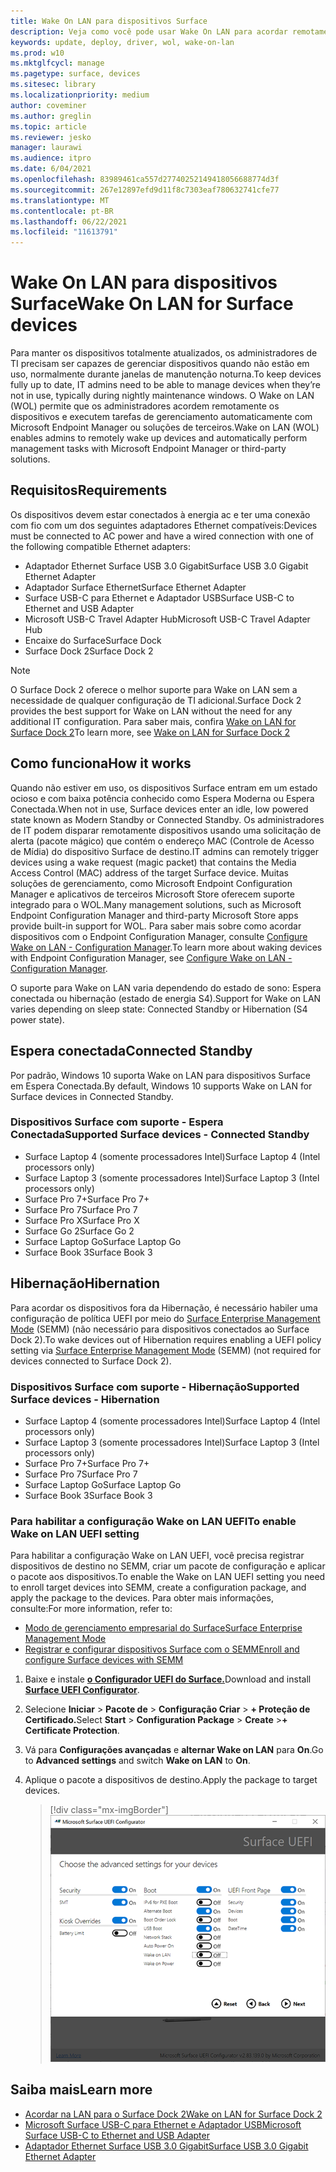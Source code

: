 ```yaml
---
title: Wake On LAN para dispositivos Surface
description: Veja como você pode usar Wake On LAN para acordar remotamente dispositivos para executar tarefas de gerenciamento automaticamente.
keywords: update, deploy, driver, wol, wake-on-lan
ms.prod: w10
ms.mktglfcycl: manage
ms.pagetype: surface, devices
ms.sitesec: library
ms.localizationpriority: medium
author: coveminer
ms.author: greglin
ms.topic: article
ms.reviewer: jesko
manager: laurawi
ms.audience: itpro
ms.date: 6/04/2021
ms.openlocfilehash: 83989461ca557d27740252149418056688774d3f
ms.sourcegitcommit: 267e12897efd9d11f8c7303eaf780632741cfe77
ms.translationtype: MT
ms.contentlocale: pt-BR
ms.lasthandoff: 06/22/2021
ms.locfileid: "11613791"
---
```

# <a name="wake-on-lan-for-surface-devices"></a><span data-ttu-id="e63ee-104">Wake On LAN para dispositivos Surface</span><span class="sxs-lookup"><span data-stu-id="e63ee-104">Wake On LAN for Surface devices</span></span>

<span data-ttu-id="e63ee-105">Para manter os dispositivos totalmente atualizados, os administradores de TI precisam ser capazes de gerenciar dispositivos quando não estão em uso, normalmente durante janelas de manutenção noturna.</span><span class="sxs-lookup"><span data-stu-id="e63ee-105">To keep devices fully up to date, IT admins need to be able to manage devices when they’re not in use, typically during nightly maintenance windows.</span></span> <span data-ttu-id="e63ee-106">O Wake on LAN (WOL) permite que os administradores acordem remotamente os dispositivos e executem tarefas de gerenciamento automaticamente com Microsoft Endpoint Manager ou soluções de terceiros.</span><span class="sxs-lookup"><span data-stu-id="e63ee-106">Wake on LAN (WOL) enables admins to remotely wake up devices and automatically perform management tasks with Microsoft Endpoint Manager or third-party solutions.</span></span>

## <a name="requirements"></a><span data-ttu-id="e63ee-107">Requisitos</span><span class="sxs-lookup"><span data-stu-id="e63ee-107">Requirements</span></span>

<span data-ttu-id="e63ee-108">Os dispositivos devem estar conectados à energia ac e ter uma conexão com fio com um dos seguintes adaptadores Ethernet compatíveis:</span><span class="sxs-lookup"><span data-stu-id="e63ee-108">Devices must be connected to AC power and have a wired connection with one of the following compatible Ethernet adapters:</span></span>

- <span data-ttu-id="e63ee-109">Adaptador Ethernet Surface USB 3.0 Gigabit</span><span class="sxs-lookup"><span data-stu-id="e63ee-109">Surface USB 3.0 Gigabit Ethernet Adapter</span></span>
- <span data-ttu-id="e63ee-110">Adaptador Surface Ethernet</span><span class="sxs-lookup"><span data-stu-id="e63ee-110">Surface Ethernet Adapter</span></span>
- <span data-ttu-id="e63ee-111">Surface USB-C para Ethernet e Adaptador USB</span><span class="sxs-lookup"><span data-stu-id="e63ee-111">Surface USB-C to Ethernet and USB Adapter</span></span>
- <span data-ttu-id="e63ee-112">Microsoft USB-C Travel Adapter Hub</span><span class="sxs-lookup"><span data-stu-id="e63ee-112">Microsoft USB-C Travel Adapter Hub</span></span>
- <span data-ttu-id="e63ee-113">Encaixe do Surface</span><span class="sxs-lookup"><span data-stu-id="e63ee-113">Surface Dock</span></span>
- <span data-ttu-id="e63ee-114">Surface Dock 2</span><span class="sxs-lookup"><span data-stu-id="e63ee-114">Surface Dock 2</span></span>

> [!NOTE]
> <span data-ttu-id="e63ee-115">O Surface Dock 2 oferece o melhor suporte para Wake on LAN sem a necessidade de qualquer configuração de TI adicional.</span><span class="sxs-lookup"><span data-stu-id="e63ee-115">Surface Dock 2 provides the best support for Wake on LAN without the need for any additional IT configuration.</span></span> <span data-ttu-id="e63ee-116">Para saber mais, confira [Wake on LAN for Surface Dock 2](wake-on-lan-surface-dock2.md)</span><span class="sxs-lookup"><span data-stu-id="e63ee-116">To learn more, see [Wake on LAN for Surface Dock 2](wake-on-lan-surface-dock2.md)</span></span>

## <a name="how-it-works"></a><span data-ttu-id="e63ee-117">Como funciona</span><span class="sxs-lookup"><span data-stu-id="e63ee-117">How it works</span></span>

<span data-ttu-id="e63ee-118">Quando não estiver em uso, os dispositivos Surface entram em um estado ocioso e com baixa potência conhecido como Espera Moderna ou Espera Conectada.</span><span class="sxs-lookup"><span data-stu-id="e63ee-118">When not in use, Surface devices enter an idle, low powered state known as Modern Standby or Connected Standby.</span></span> <span data-ttu-id="e63ee-119">Os administradores de IT podem disparar remotamente dispositivos usando uma solicitação de alerta (pacote mágico) que contém o endereço MAC (Controle de Acesso de Mídia) do dispositivo Surface de destino.</span><span class="sxs-lookup"><span data-stu-id="e63ee-119">IT admins can remotely trigger devices using a wake request (magic packet) that contains the Media Access Control (MAC) address of the target Surface device.</span></span> <span data-ttu-id="e63ee-120">Muitas soluções de gerenciamento, como Microsoft Endpoint Configuration Manager e aplicativos de terceiros Microsoft Store oferecem suporte integrado para o WOL.</span><span class="sxs-lookup"><span data-stu-id="e63ee-120">Many management solutions, such as Microsoft Endpoint Configuration Manager and third-party Microsoft Store apps provide built-in support for WOL.</span></span> <span data-ttu-id="e63ee-121">Para saber mais sobre como acordar dispositivos com o Endpoint Configuration Manager, consulte [Configure Wake on LAN - Configuration Manager](/mem/configmgr/core/clients/deploy/configure-wake-on-lan).</span><span class="sxs-lookup"><span data-stu-id="e63ee-121">To learn more about waking devices with Endpoint Configuration Manager, see [Configure Wake on LAN - Configuration Manager](/mem/configmgr/core/clients/deploy/configure-wake-on-lan).</span></span>

<span data-ttu-id="e63ee-122">O suporte para Wake on LAN varia dependendo do estado de sono: Espera conectada ou hibernação (estado de energia S4).</span><span class="sxs-lookup"><span data-stu-id="e63ee-122">Support for Wake on LAN varies depending on sleep state:  Connected Standby or Hibernation (S4 power state).</span></span>

## <a name="connected-standby"></a><span data-ttu-id="e63ee-123">Espera conectada</span><span class="sxs-lookup"><span data-stu-id="e63ee-123">Connected Standby</span></span>

<span data-ttu-id="e63ee-124">Por padrão, Windows 10 suporta Wake on LAN para dispositivos Surface em Espera Conectada.</span><span class="sxs-lookup"><span data-stu-id="e63ee-124">By default, Windows 10 supports Wake on LAN for Surface devices in Connected Standby.</span></span>

### <a name="supported-surface-devices---connected-standby"></a><span data-ttu-id="e63ee-125">Dispositivos Surface com suporte - Espera Conectada</span><span class="sxs-lookup"><span data-stu-id="e63ee-125">Supported Surface devices - Connected Standby</span></span>

- <span data-ttu-id="e63ee-126">Surface Laptop 4 (somente processadores Intel)</span><span class="sxs-lookup"><span data-stu-id="e63ee-126">Surface Laptop 4 (Intel processors only)</span></span>
- <span data-ttu-id="e63ee-127">Surface Laptop 3 (somente processadores Intel)</span><span class="sxs-lookup"><span data-stu-id="e63ee-127">Surface Laptop 3 (Intel processors only)</span></span>
- <span data-ttu-id="e63ee-128">Surface Pro 7+</span><span class="sxs-lookup"><span data-stu-id="e63ee-128">Surface Pro 7+</span></span>
- <span data-ttu-id="e63ee-129">Surface Pro 7</span><span class="sxs-lookup"><span data-stu-id="e63ee-129">Surface Pro 7</span></span>
- <span data-ttu-id="e63ee-130">Surface Pro X</span><span class="sxs-lookup"><span data-stu-id="e63ee-130">Surface Pro X</span></span>
- <span data-ttu-id="e63ee-131">Surface Go 2</span><span class="sxs-lookup"><span data-stu-id="e63ee-131">Surface Go 2</span></span>
- <span data-ttu-id="e63ee-132">Surface Laptop Go</span><span class="sxs-lookup"><span data-stu-id="e63ee-132">Surface Laptop Go</span></span>
- <span data-ttu-id="e63ee-133">Surface Book 3</span><span class="sxs-lookup"><span data-stu-id="e63ee-133">Surface Book 3</span></span>

## <a name="hibernation"></a><span data-ttu-id="e63ee-134">Hibernação</span><span class="sxs-lookup"><span data-stu-id="e63ee-134">Hibernation</span></span>

<span data-ttu-id="e63ee-135">Para acordar os dispositivos fora da Hibernação, é necessário habiler uma configuração de política UEFI por meio do [Surface Enterprise Management Mode](surface-enterprise-management-mode.md) (SEMM) (não necessário para dispositivos conectados ao Surface Dock 2).</span><span class="sxs-lookup"><span data-stu-id="e63ee-135">To wake devices out of Hibernation requires enabling a UEFI policy setting via [Surface Enterprise Management Mode](surface-enterprise-management-mode.md) (SEMM) (not required for devices connected to Surface Dock 2).</span></span>

### <a name="supported-surface-devices---hibernation"></a><span data-ttu-id="e63ee-136">Dispositivos Surface com suporte - Hibernação</span><span class="sxs-lookup"><span data-stu-id="e63ee-136">Supported Surface devices - Hibernation</span></span>

- <span data-ttu-id="e63ee-137">Surface Laptop 4 (somente processadores Intel)</span><span class="sxs-lookup"><span data-stu-id="e63ee-137">Surface Laptop 4 (Intel processors only)</span></span>
- <span data-ttu-id="e63ee-138">Surface Laptop 3 (somente processadores Intel)</span><span class="sxs-lookup"><span data-stu-id="e63ee-138">Surface Laptop 3 (Intel processors only)</span></span>
- <span data-ttu-id="e63ee-139">Surface Pro 7+</span><span class="sxs-lookup"><span data-stu-id="e63ee-139">Surface Pro 7+</span></span>
- <span data-ttu-id="e63ee-140">Surface Pro 7</span><span class="sxs-lookup"><span data-stu-id="e63ee-140">Surface Pro 7</span></span>
- <span data-ttu-id="e63ee-141">Surface Laptop Go</span><span class="sxs-lookup"><span data-stu-id="e63ee-141">Surface Laptop Go</span></span>
- <span data-ttu-id="e63ee-142">Surface Book 3</span><span class="sxs-lookup"><span data-stu-id="e63ee-142">Surface Book 3</span></span>

### <a name="to-enable-wake-on-lan-uefi-setting"></a><span data-ttu-id="e63ee-143">Para habilitar a configuração Wake on LAN UEFI</span><span class="sxs-lookup"><span data-stu-id="e63ee-143">To enable Wake on LAN UEFI setting</span></span>

<span data-ttu-id="e63ee-144">Para habilitar a configuração Wake on LAN UEFI, você precisa registrar dispositivos de destino no SEMM, criar um pacote de configuração e aplicar o pacote aos dispositivos.</span><span class="sxs-lookup"><span data-stu-id="e63ee-144">To enable the Wake on LAN UEFI setting you need to enroll target devices into SEMM, create a configuration package, and apply the package to the devices.</span></span> <span data-ttu-id="e63ee-145">Para obter mais informações, consulte:</span><span class="sxs-lookup"><span data-stu-id="e63ee-145">For more information, refer to:</span></span>

- [<span data-ttu-id="e63ee-146">Modo de gerenciamento empresarial do Surface</span><span class="sxs-lookup"><span data-stu-id="e63ee-146">Surface Enterprise Management Mode</span></span>](surface-enterprise-management-mode.md)
- [<span data-ttu-id="e63ee-147">Registrar e configurar dispositivos Surface com o SEMM</span><span class="sxs-lookup"><span data-stu-id="e63ee-147">Enroll and configure Surface devices with SEMM</span></span>](enroll-and-configure-surface-devices-with-semm.md)

1. <span data-ttu-id="e63ee-148">Baixe e instale [**o Configurador UEFI do Surface.**](https://www.microsoft.com/download/details.aspx?id=46703)</span><span class="sxs-lookup"><span data-stu-id="e63ee-148">Download and install [**Surface UEFI Configurator**](https://www.microsoft.com/download/details.aspx?id=46703).</span></span>
2. <span data-ttu-id="e63ee-149">Selecione **Iniciar**  >  **Pacote de**  >  **Configuração Criar**  > **+ Proteção de Certificado.**</span><span class="sxs-lookup"><span data-stu-id="e63ee-149">Select **Start** > **Configuration Package** > **Create** >**+ Certificate Protection**.</span></span>
3. <span data-ttu-id="e63ee-150">Vá para **Configurações avançadas** e **alternar Wake on LAN** para **On**.</span><span class="sxs-lookup"><span data-stu-id="e63ee-150">Go to **Advanced settings** and switch **Wake on LAN** to **On**.</span></span>
4. <span data-ttu-id="e63ee-151">Aplique o pacote a dispositivos de destino.</span><span class="sxs-lookup"><span data-stu-id="e63ee-151">Apply the package to target devices.</span></span>

    > [!div class="mx-imgBorder"]
    > ![Habilitar a configuração da política Wake on LAN UEFI](images/wol-uefi.png)

## <a name="learn-more"></a><span data-ttu-id="e63ee-153">Saiba mais</span><span class="sxs-lookup"><span data-stu-id="e63ee-153">Learn more</span></span>

- [<span data-ttu-id="e63ee-154">Acordar na LAN para o Surface Dock 2</span><span class="sxs-lookup"><span data-stu-id="e63ee-154">Wake on LAN for Surface Dock 2</span></span>](wake-on-lan-surface-dock2.md)
- [<span data-ttu-id="e63ee-155">Microsoft Surface USB-C para Ethernet e Adaptador USB</span><span class="sxs-lookup"><span data-stu-id="e63ee-155">Microsoft Surface USB-C to Ethernet and USB Adapter</span></span>](https://www.microsoft.com/p/surface-usb-c-to-ethernet-and-usb-adapter/8wt81cglrblp?)
- [<span data-ttu-id="e63ee-156">Adaptador Ethernet Surface USB 3.0 Gigabit</span><span class="sxs-lookup"><span data-stu-id="e63ee-156">Surface USB 3.0 Gigabit Ethernet Adapter</span></span>](https://www.microsoft.com/p/surface-usb-30-gigabit-ethernet-adapter/8xn9fqvzbvq0?)
